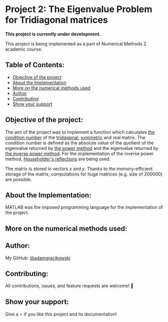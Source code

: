 # Project 2: The Eigenvalue Problem for Tridiagonal matrices

**This project is currently under development.**

This project is being implemented as a part of Numerical Methods 2 academic course.

## Table of Contents:
- [Objective of the project](#objective-of-the-project)
- [About the Implementation](#about-the-implementation)
- [More on the numerical methods used](#more-on-the-numerical-methods-used)
- [Author](#author)
- [Contributing](#contributing)
- [Show your support](#show-your-support)

## Objective of the project:
The aim of the project was to implement a function which calculates [the condition number](https://en.wikipedia.org/wiki/Condition_number) of the [tridiagonal](https://en.wikipedia.org/wiki/Tridiagonal_matrix), [symmetric](https://en.wikipedia.org/wiki/Symmetric_matrix) and real matrix. The condition number is defined as the absolute value of the quotient of the eigenvalue returned by [the power method](https://en.wikipedia.org/wiki/Power_iteration) and the eigenvalue returned by [the inverse power method](https://en.wikipedia.org/wiki/Inverse_iteration). For the implementation of the inverse power method, [Householder's reflections](https://en.wikipedia.org/wiki/Householder_transformation) are being used.

The matrix is stored in vectors $x$ and $y$. Thanks to the memory-efficient storage of the matrix, computations for huge matrices (e.g. size of $200000$) are possible.

## About the Implementation:

MATLAB was the imposed programming language for the implementation of the project.

## More on the numerical methods used:


<!-- 
## Table of Contents:

- [Numerical tests](#numerical-tests)
- [Presentation](#presentation)



## Numerical tests:

## Presentation:

In the `Presentation` folder a file called `P2Z20_AGR` can be found.
As the academic course was conducted in Polish, all the contents of the presentation is sadly available only in Polish.

-->

## Author:

My GitHub: [@adamgracikowski](https://github.com/adamgracikowski)

## Contributing:

All contributions, issues, and feature requests are welcome! 🤝

## Show your support:

Give a ⭐️ if you like this project and its documentation!
